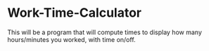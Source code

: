 # Work-Time-Calculator
This will be a program that will compute times to display how many hours/minutes you worked, with time on/off.
